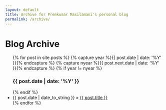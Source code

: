 ```yaml
---
layout: default
title: Archive for Premkumar Masilamani's personal blog
permalink: /archive/
---
```


<div id="home">
  <h1>Blog Archive</h1>

  <ul class="posts">
    {% for post in site.posts %}
	{% capture year %}{{ post.date | date: '%Y' }}{% endcapture %}
	{% capture nyear %}{{ post.next.date | date: '%Y' }}{% endcapture %}
	{% if year != nyear %}
		<br/><h3>{{ post.date | date: '%Y' }}</h3>
	{% endif %}
	<li><span>{{ post.date | date_to_string }}</span> &raquo; <a href="{{ post.url }}">{{ post.title }}</a></li>
    {% endfor %}
  </ul>

</div>

